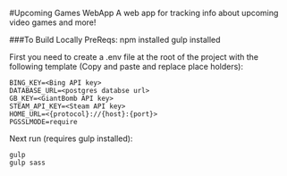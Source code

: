 #Upcoming Games WebApp
A web app for tracking info about upcoming video games and more!

###To Build Locally
PreReqs:
npm installed
gulp installed

First you need to create a .env file at the root of the project with the following template (Copy and paste and replace place holders):
```
BING_KEY=<Bing API key>
DATABASE_URL=<postgres databse url>
GB_KEY=<GiantBomb API key>
STEAM_API_KEY=<Steam API key>
HOME_URL=<{protocol}://{host}:{port}>
PGSSLMODE=require
```

Next run (requires gulp installed):
```
gulp
gulp sass
```
